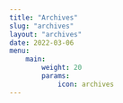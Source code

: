 ```yaml
---
title: "Archives"
slug: "archives"
layout: "archives"
date: 2022-03-06
menu:
    main:
        weight: 20
        params: 
            icon: archives
---
```

